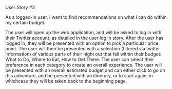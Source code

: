 User Story #3

As a logged-in user, I want to find recommendations on what I can do within my certain budget. 

The user will open up the web application, and will be asked to log in with their Twitter account, as detailed in the user log in story. After the user has logged in, they will be presented with an option to pick a particular price point. The user will then be presented with a selection (filtered via twitter information) of various parts of their night out that fall within their budget: What to Do, Where to Eat, How to Get There. The user can select their preference in each category to create an overall experience. The user will be presented with an overall estimated budget and can either click to go on this adventure, and be presented with an itinerary, or to start again, in whichcase they will be taken back to the beginning page. 


